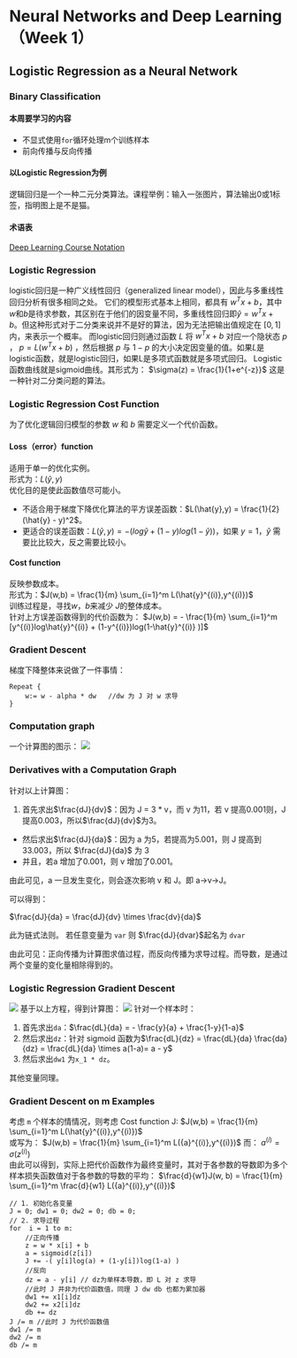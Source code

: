 # Neural Networks and Deep Learning （Week 1）
## Logistic Regression as a Neural Network
### Binary Classification
#### 本周要学习的内容
- 不显式使用`for`循环处理m个训练样本
- 前向传播与反向传播

#### 以Logistic Regression为例
逻辑回归是一个一种二元分类算法。课程举例：输入一张图片，算法输出0或1标签，指明图上是不是猫。
#### 术语表
[Deep Learning Course Notation](media/15325090336943/Deep%20Learning%20Course%20Notation.pdf)
### Logistic Regression
logistic回归是一种广义线性回归（generalized linear model），因此与多重线性回归分析有很多相同之处。
它们的模型形式基本上相同，都具有 $w^Tx+b$，其中$w$和$b$是待求参数，其区别在于他们的因变量不同，多重线性回归即$\hat{y}=w^Tx+b$。但这种形式对于二分类来说并不是好的算法，因为无法把输出值规定在 $[0,1]$ 内，来表示一个概率。
而logistic回归则通过函数 $L$ 将 $w^Tx+b$ 对应一个隐状态 $p$ ， $p =L(w^Tx+b)$ ，然后根据 $p$ 与 $1-p$ 的大小决定因变量的值。如果$L$是logistic函数，就是logistic回归，如果L是多项式函数就是多项式回归。 
Logistic函数曲线就是sigmoid曲线。其形式为：
$\sigma(z) = \frac{1}{1+e^{-z}}$
这是一种针对二分类问题的算法。

### Logistic Regression Cost Function
为了优化逻辑回归模型的参数 $w$ 和 $b$ 需要定义一个代价函数。

#### Loss（error）function
适用于单一的优化实例。  
形式为：$L(\hat{y},y)$    
优化目的是使此函数值尽可能小。  

- 不适合用于梯度下降优化算法的平方误差函数：$L(\hat{y},y) = \frac{1}{2}(\hat{y} - y)^2$。
- 更适合的误差函数：$L(\hat{y},y) = - (log\hat{y} + (1-y)log(1-\hat{y}))$，如果 $y=1$，$\hat{y}$ 需要比比较大，反之需要比较小。

#### Cost function
反映参数成本。  
形式为：$J(w,b) = \frac{1}{m} \sum_{i=1}^m L(\hat{y}^{(i)},y^{(i)})$    
训练过程是，寻找$w$，$b$来减少 $J$的整体成本。  
针对上方误差函数得到的代价函数为：
$J(w,b) = - \frac{1}{m} \sum_{i=1}^m [y^{(i)}log\hat{y}^{(i)} + (1-y^{(i)})log(1-\hat{y}^{(i)} )]$
### Gradient Descent
梯度下降整体来说做了一件事情：

```
Repeat {
    w:= w - alpha * dw   //dw 为 J 对 w 求导 
}
```

### Computation graph
一个计算图的图示：
![](media/15325090336943/15325850349520.jpg)


### Derivatives with a Computation Graph
针对以上计算图：

1. 首先求出$\frac{dJ}{dv}$：因为 J = 3 * v，而 v 为11，若 v 提高0.001则，J提高0.003，所以$\frac{dJ}{dv}$为3。
- 然后求出$\frac{dJ}{da}$：因为 a 为5，若提高为5.001，则 J 提高到33.003，所以 $\frac{dJ}{da}$ 为 3
- 并且，若a 增加了0.001，则 v 增加了0.001。

由此可见，a 一旦发生变化，则会逐次影响 v 和 J。即 a→v→J。

可以得到：

$\frac{dJ}{da} = \frac{dJ}{dv}  \times \frac{dv}{da}$ 

此为链式法则。
若任意变量为 `var` 则 $\frac{dJ}{dvar}$起名为 `dvar`  

由此可见：正向传播为计算图求值过程，而反向传播为求导过程。而导数，是通过两个变量的变化量相除得到的。

### Logistic Regression Gradient Descent
![](media/15325090336943/15325886750534.jpg)
基于以上方程，得到计算图：
![](media/15325090336943/15325887840529.jpg)
针对一个样本时：
1. 首先求出`da`：$\frac{dL}{da} = - \frac{y}{a} + \frac{1-y}{1-a}$
2. 然后求出`dz`：针对 sigmoid 函数为$\frac{dL}{dz} = \frac{dL}{da} \frac{da}{dz} = \frac{dL}{da} \times a(1-a)= a - y$
3. 然后求出`dw1` 为`x_1 * dz`。

其他变量同理。

### Gradient Descent on m Examples
考虑 `m` 个样本的情情况，则考虑 Cost function J:
$J(w,b) = \frac{1}{m} \sum_{i=1}^m L(\hat{y}^{(i)},y^{(i)})$   
或写为：
$J(w,b) = \frac{1}{m} \sum_{i=1}^m L({a}^{(i)},y^{(i)})$ 
而：
$a^{(i)} = \sigma(z^{(i)})$  
由此可以得到，实际上把代价函数作为最终变量时，其对于各参数的导数即为多个样本损失函数值对于各参数的导数的平均：
$\frac{d}{w1}J(w, b) =  \frac{1}{m}  \sum_{i=1}^m  \frac{d}{w1} L({a}^{(i)},y^{(i)})$

```
// 1. 初始化各变量
J = 0; dw1 = 0; dw2 = 0; db = 0;
// 2. 求导过程
for  i = 1 to m:
    //正向传播
    z = w * x[i] + b
    a = sigmoid(z[i])
    J += -( y[i]log(a) + (1-y[i])log(1-a) ) 
    //反向
    dz = a - y[i] // dz为单样本导数，即 L 对 z 求导
    //此时 J 并非为代价函数值，同理 J dw db 也都为累加器
    dw1 += x1[i]dz
    dw2 += x2[i]dz
    db += dz
J /= m //此时 J 为代价函数值
dw1 /= m 
dw2 /= m
db /= m

```

 









